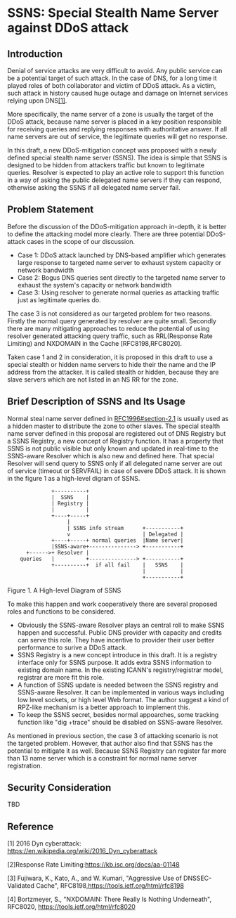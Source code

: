 # SSNS: Special Stealth Name Server against DDoS attack

## Introduction 

Denial of service attacks are very difficult to avoid. Any public service can be a potential target of such attack. In the case of DNS, for a long time it played roles of both collaborator and victim of DDoS attack. As a victim, such attack in history caused huge outage and damage on Internet services relying upon DNS[[1]](https://en.wikipedia.org/wiki/2016_Dyn_cyberattack). 

More specifically, the name server of a zone is usually the target of the DDoS attack, because name server is placed in a key position responsible for receiving queries and replying responses with authoritative answer. If all name servers are out of service, the legitimate queries will get no response.

In this draft, a new DDoS-mitigation concept was proposed with a newly defined special stealth name server (SSNS). The idea is simple that SSNS is designed to be hidden from attackers traffic but known to legitimate queries. Resolver is expected to play an active role to support this function in a way of asking the public delegated name servers if they can respond, otherwise asking the SSNS if all delegated name server fail.

## Problem Statement

Before the discussion of the DDoS-mitigation approach in-depth, it is better to define the attacking model more clearly. There are three potential DDoS-attack cases in the scope of our discussion. 

* Case 1: DDoS attack launched by DNS-based amplifier which generates large response to targeted name server to exhaust system capacity or network bandwidth   
* Case 2: Bogus DNS queries sent directly to the targeted name server to exhaust the system's capacity or network bandwidth
* Case 3: Using resolver to generate normal queries as attacking traffic just as legitimate queries do. 

The case 3 is not considered as our targeted problem for two reasons. Firstly the normal query generated by resolver are quite small. Secondly there are many mitigating approaches to reduce the potential of using resolver generated attacking query traffic, such as RRL(Response Rate Limiting) and NXDOMAIN in the Cache [RFC8198,RFC8020].

Taken case 1 and 2 in consideration, it is proposed in this draft to use a special stealth or hidden name servers to hide their the name and the IP address from the attacker. It is called stealth or hidden, because they are slave servers which are not listed in an NS RR for the zone.

## Brief Description of SSNS and Its Usage

Normal steal name server defined in [RFC1996#section-2.1](https://tools.ietf.org/html/rfc1996#section-2.1) is usually used as a hidden master to distribute the zone to other slaves. The special stealth name server defined in this proposal are registered out of DNS Registry but a SSNS Registry, a new concept of Registry function. It has a property that SSNS is not public visible but only known and updated in real-time to the SSNS-aware Resolver which is also new and defined here. That special Resolver will send query to SSNS only if all delegated name server are out of service (timeout or SERVFAIL) in case of severe DDoS attack. It is shown in the figure 1 as a high-level digram of SSNS.

                  +----------+
                  |  SSNS    |
                  | Registry |
                  |          |
                  +----+-----+
                       |
                       | SSNS info stream      +-----------+
                       v                       | Delegated |
                  +----+-----+ normal queries  |Name server|
                  |SSNS-aware+---------------> +-----------+
          +------>+ Resolver |
        queries   |          +---------------> +-----------+
                  +----------+  if all fail    |   SSNS    |
                                               |           |
                                               +-----------+

Figure 1. A High-level Diagram of SSNS

To make this happen and work cooperatively there are several proposed roles and functions to be considered.

* Obviously the SSNS-aware Resolver plays an central roll to make SSNS happen and successful. Public DNS provider with capacity and credits can serve this role. They have incentive to provider their user better performance to surive a DDoS attack.
* SSNS Registry is a new concept introduce in this draft. It is a registry interface only for SSNS purpose. It adds extra SSNS information to existing domain name. In the existing ICANN's registry/registrar model, registrar are more fit this role.
* A function of SSNS update is needed between the SSNS registry and SSNS-aware Resolver. It can be implemented in various ways including low level sockets, or high level Web format. The author suggest a kind of RPZ-like mechanism is a better approach to implement this.
* To keep the SSNS secret, besides normal appoarches, some tracking function like "dig +trace" should be disabled on SSNS-aware Resolver. 

As mentioned in previous section, the case 3 of attacking scenario is not the targeted problem. However, that author also find that SSNS has the potential to mitigate it as well. Because SSNS Registry can register far more than 13 name server which is a constraint for normal name server registration.

## Security Consideration

TBD

## Reference

[1] 2016 Dyn cyberattack: https://en.wikipedia.org/wiki/2016_Dyn_cyberattack

[2]Response Rate Limiting:https://kb.isc.org/docs/aa-01148

[3] Fujiwara, K., Kato, A., and W. Kumari, "Aggressive Use of DNSSEC-Validated Cache", RFC8198,<https://tools.ietf.org/html/rfc8198>

[4] Bortzmeyer, S., "NXDOMAIN: There Really Is Nothing Underneath", RFC8020, <https://tools.ietf.org/html/rfc8020>
